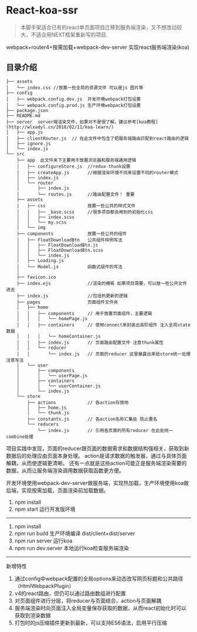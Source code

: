 # React-koa-ssr
> 本脚手架适合已有的react单页面项目迁移到服务端渲染，又不想改动较大，不适合用NEXT框架重新写的项目.

webpack+router4+按需加载+webpack-dev-server 实现react服务端渲染(koa)


## 目录介绍

```
├── assets
│   └── index.css //放置一些全局的资源文件 可以是js 图片等
├── config
│   ├── webpack.config.dev.js  开发环境webpack打包设置
│   └── webpack.config.prod.js 生产环境webpack打包设置
├── package.json
├── README.md
├── server  server端渲染文件，如果对不是很了解，建议参考[koa教程](http://wlxadyl.cn/2018/02/11/koa-learn/)
│   ├── app.js
│   ├── clientRouter.js  // 在此文件中包含了把服务端路由匹配到react路由的逻辑
│   ├── ignore.js
│   └── index.js
└── src
    ├── app  此文件夹下主要用于放置浏览器和服务端通用逻辑
    │   ├── configureStore.js  //redux-thunk设置
    │   ├── createApp.js       //根据渲染环境不同来设置不同的router模式
    │   ├── index.js
    │   └── router
    │       ├── index.js
    │       └── routes.js      //路由配置文件！ 重要
    ├── assets
    │   ├── css                放置一些公共的样式文件
    │   │   ├── _base.scss     //很多项目都会用到的初始化css
    │   │   ├── index.scss
    │   │   └── my.scss
    │   └── img
    ├── components             放置一些公共的组件
    │   ├── FloatDownloadBtn   公共组件样例写法
    │   │   ├── FloatDownloadBtn.js
    │   │   ├── FloatDownloadBtn.scss
    │   │   └── index.js
    │   ├── Loading.js
    │   └── Model.js           函数式组件的写法
    │
    ├── favicon.ico
    ├── index.ejs              //渲染的模板 如果项目需要，可以放一些公共文件进去
    ├── index.js               //包括热更新的逻辑
    ├── pages                  页面组件文件夹
    │   ├── home
    │   │   ├── components     // 用于放置页面组件，主要逻辑
    │   │   │   └── homePage.js
    │   │   ├── containers     // 使用connect来封装出高阶组件 注入全局state数据
    │   │   │   └── homeContainer.js
    │   │   ├── index.js       // 页面路由配置文件 注意thunk属性
    │   │   └── reducer
    │   │       └── index.js   // 页面的reducer 这里暴露出来给store统一处理 注意写法
    │   └── user
    │       ├── components
    │       │   └── userPage.js
    │       ├── containers
    │       │   └── userContainer.js
    │       └── index.js
    └── store
        ├── actions            // 各action存放地
        │   ├── home.js
        │   └── thunk.js
        ├── constants.js       // 各action名称汇集处 防止重名
        └── reducers
            └── index.js       // 引用各页面的所有reducer 在此处统一combine处理
```

项目实践中发现，页面的reducer跟页面的数据需求和数据结构强相关，获取到新数据后的处理应由页面本身处理。
action是请求数据的触发器，通过与具体页面解耦，从而使逻辑更清晰。
还有一点就是这些action可能正是服务端渲染需要的数据，从而让服务端渲染调用数据获取函数更方便。

开发环境使用webpack-dev-server做服务端，实现热加载，生产环境使用koa做后端，实现按需加载，页面渲染前加载数据。

1. npm install
2. npm start 运行开发版环境


-------------------------------------------------

1. npm install
2. npm run build 生产环境编译 dist/client+dist/server
3. npm run server 运行koa
4. npm run dev:server 本地运行koa检查服务端渲染



-------------------------------------------------
新增特性
1. 通过config中webpack配置的全局options来动态改写网页标题和公共路径（HtmlWebpackPlugin）
2. v4的react路由，但仍可以通过路由数组进行配置
3. 对页面组件进行分层，将reducer与页面结合，action与页面解耦
4. 服务端渲染时向页面注入全局变量保存获取的数据，从而react初始化时可以获取到渲染数据
5. 打包时的js压缩插件更新到最新，可以支持ES6语法，启用平行压缩